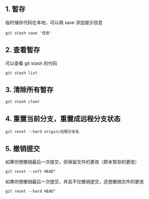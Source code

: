 ## 1. 暂存

临时储存代码在本地，可以用 save 添加提示信息

```git
git stash save '信息'
```

## 2. 查看暂存

可以查看 git stash 的代码

```git
git stash list
```

## 3. 清除所有暂存

```git
git stash clear
```

## 4. 重置当前分支，重置成远程分支状态

```git
git reset --hard origin/远程分支名
```

## 5. 撤销提交

如果你想撤销最后一次提交，但保留文件的更改（即未暂存的更改）

```git
git reset --soft HEAD^
```

如果你想撤销最后一次提交，并且不仅撤销提交，还想撤销文件的更改

```git
git reset --hard HEAD^
```
